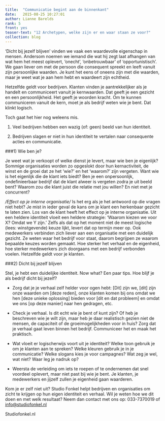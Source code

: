 ```yaml
---
title:  "Communicatie begint aan de binnenkant"
date:   2015-08-25 10:27:01
author: Lianne Barelds 
rank: 5
front: yes
teaser-text: "12 Archetypen, welke zijn er en waar staan ze voor?"
collection: blog
---
```


‘Dicht bij jezelf blijven’ vinden we vaak een waardevolle eigenschap in mensen. Andersom noemen we iemand die wat hij zegt laat afhangen van wat hem het meest oplevert, ‘onecht’, ‘onbetrouwbaar’ of ‘opportunistisch’. We gaan liever om met de persoon die consequent spreekt en leeft vanuit zijn persoonlijke waarden. Je kunt het eens of oneens zijn met die waarden, maar je weet wat je aan hem hebt en waardeert zijn echtheid. 

Hetzelfde geldt voor bedrijven. Klanten vinden je aantrekkelijker als je handelt en communiceert vanuit je kernwaarden. Dat geeft je een gezicht en een persoonlijkheid. Het geeft je woorden kracht. Om te kunnen communiceren vanuit de kern, moet je als bedrijf weten wie je bent. Dat klinkt logisch.

Toch gaat het hier nog weleens mis. 

1. Veel bedrijven hebben een wazig (of: geen) beeld van hun identiteit.

2. Bedrijven slagen er niet in hun identiteit te vertalen naar consequente acties en communicatie.

###1) Wie ben je? 

Je weet wat je verkoopt of welke dienst je levert, maar wie ben je eigenlijk? Sommige organisaties worden zo opgeslokt door hun kernactiviteit, de winst en de groei dat ze het ‘wie?’ en het ‘waarom?’ zijn vergeten. Want wie is het eigenlijk die de klant iets biedt? Ben je een onpersoonlijk, ondefinieerbaar bedrijf dat de klant alweer is vergeten zodra je uit beeld bent? Waarom zou die klant juist die relatie met jou willen? En niet met je concurrent? 

*/Effect op je interne organisatie/*
Is het erg als je het antwoord op die vragen niet hebt? Je mist in ieder geval de kans om je klant een herkenbaar gezicht te laten zien. Los van de klant heeft het effect op je interne organisatie. Uit een heldere identiteit vloeit een heldere strategie: ‘Waarom kiezen we voor X? Omdat we Y zijn.’ Zelfs als dat op het moment niet de meest logische (lees: winstgevende) keuze lijkt, levert dat op termijn meer op. Ook medewerkers verbinden zich liever aan een organisatie met een duidelijk gezicht. Ze weten waar het bedrijf voor staat, daarom begrijpen ze waarom bepaalde keuzes worden gemaakt. Hoe sterker het verhaal en de eigenheid, hoe sterker medewerkers zich doorgaans met een bedrijf verbonden voelen. Hetzelfde geldt voor je klanten.

###2) Dicht bij jezelf blijven

Stel, je hebt een duidelijke identiteit. Now what? Een paar tips. Hoe blijf je als bedrijf dicht bij jezelf?

- Zorg dat je je verhaal zelf helder voor ogen hebt: [Dit] zijn we, [dit] zijn onze waarden om [deze reden], onze klanten komen bij ons omdat we hen [deze unieke oplossing] bieden voor [dit en dat probleem] en omdat we ons [op deze manier] naar hen gedragen, etc.

- Check je verhaal. Is dit echt wie je bent of kunt zijn? Of heb je beschreven wie je wílt zijn, maar heb je daar realistisch gezien niet de mensen, de capaciteit of de groeimogelijkheden voor in huis?
Zorg dat je verhaal gaat leven binnen het bedrijf. Communiceer het en maak het praktisch.

- Wat vloeit er logischerwijs voort uit je identiteit? Welke toon gebruik je om je klanten aan te spreken? Welke kleuren gebruik je in je communicatie? Welke slogans kies je voor campagnes? Wat zeg je wel, wat niet? Waar leg je nadruk op?

- Weersta de verleiding om iets te roepen of te ondernemen dat snel voordeel oplevert, maar niet past bij wie je bent.
Je klanten, je medewerkers en jijzelf zullen je eigenheid gaan waarderen.

Kom je er zelf niet uit? Studio Fonkel helpt bedrijven en organisaties om zicht te krijgen op hun eigen identiteit en verhaal. Wil je weten hoe we dit doen en met welk resultaat? Neem dan contact met ons op: 033-7370019 of info@studiofonkel.nl

Studiofonkel.nl 
